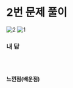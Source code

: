 # 2번 문제 풀이
![2](https://user-images.githubusercontent.com/81015704/118497939-7d306880-b760-11eb-93e0-a647d4cb0026.png)
![1](https://user-images.githubusercontent.com/81015704/118497947-7e619580-b760-11eb-9df5-e1dbe13768a3.png)
### 내 답
<pre><code>

</code></pre>


#### 느낀점(배운점)
